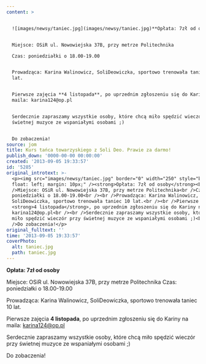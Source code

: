 ```yaml
---
content: >


  ![images/newsy/taniec.jpg](images/newsy/taniec.jpg)**Opłata: 7zł od osoby**


  Miejsce: OSiR ul. Nowowiejska 37B, przy metrze Politechnika

  Czas: poniedziałki o 18.00-19.00


  Prowadząca: Karina Walinowicz, SoliDeowiczka, sportowo trenowała taniec 10
  lat.


  Pierwsze zajęcia **4 listopada**, po uprzednim zgłoszeniu się do Kariny na
  maila: karina124@op.pl


  Serdecznie zapraszamy wszystkie osoby, które chcą miło spędzić wieczór przy
  świetnej muzyce ze wspaniałymi osobami ;)


  Do zobaczenia!
source: jom
title: Kurs tańca towarzyskiego z Soli Deo. Prawie za darmo!
publish_down: '0000-00-00 00:00:00'
created: '2013-09-05 19:33:57'
id: '5285'
original_introtext: >-
  <p><img src="images/newsy/taniec.jpg" border="0" width="250" style="border: 0;
  float: left; margin: 10px;" /><strong>Opłata: 7zł od osoby</strong><br /><br
  />Miejsce: OSiR ul. Nowowiejska 37B, przy metrze Politechnika<br />Czas:
  poniedziałki o 18.00-19.00<br /><br />Prowadząca: Karina Walinowicz,
  SoliDeowiczka, sportowo trenowała taniec 10 lat.<br /><br />Pierwsze zajęcia
  <strong>4 listopada</strong>, po uprzednim zgłoszeniu się do Kariny na maila:
  karina124@op.pl<br /><br />Serdecznie zapraszamy wszystkie osoby, które chcą
  miło spędzić wieczór przy świetnej muzyce ze wspaniałymi osobami ;)<br /><br
  />Do zobaczenia!</p>
original_fulltext: ''
time: '2013-09-05 19:33:57'
coverPhoto:
  alt: taniec.jpg
  path: taniec.jpg
---
```

**Opłata: 7zł od osoby**

Miejsce: OSiR ul. Nowowiejska 37B, przy metrze Politechnika
Czas: poniedziałki o 18.00-19.00

Prowadząca: Karina Walinowicz, SoliDeowiczka, sportowo trenowała taniec 10 lat.

Pierwsze zajęcia **4 listopada**, po uprzednim zgłoszeniu się do Kariny na maila: karina124@op.pl

Serdecznie zapraszamy wszystkie osoby, które chcą miło spędzić wieczór przy świetnej muzyce ze wspaniałymi osobami ;)

Do zobaczenia!


<!--{{json:{"created_date":"2013-09-05 19:33:57","publish_down":"0000-00-00 00:00:00","id":"5285"}}}-->